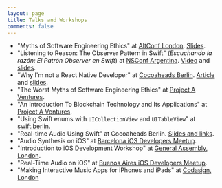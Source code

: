 ```yaml
---
layout: page
title: Talks and Workshops
comments: false
---
```

* "Myths of Software Engineering Ethics" at [AltConf London](http://london.altconf.com/). [Slides](https://www.slideshare.net/arielelkin/software-engineering-ethics-myths).
* "Listening to Reason: The Observer Pattern in Swift" (_Escuchando la razón: El Patrón Observer en Swift_) at [NSConf Argentina](http://nsconfarg.com/#archivo). [Video](https://vimeo.com/album/4605304/video/219014420) and [slides](https://speakerdeck.com/arielelkin/escuchando-la-razon-el-patron-observer-en-swift-listening-to-reason-the-observer-pattern-in-swift).
* "Why I'm not a React Native Developer" at [Cocoaheads Berlin](https://www.meetup.com/Cocoaheads-Berlin/events/233851604/). [Article](articles/why-im-not-a-react-native-developer) and [slides]().
* "The Worst Myths of Software Engineering Ethics" at [Project A Ventures](http://www.project-a.com/).
* "An Introduction To Blockchain Technology and Its Applications" at [Project A Ventures](http://www.project-a.com/).
* "Using Swift enums with `UICollectionView` and `UITableView`" at [swift.berlin](http://www.meetup.com/swift-berlin/events/226908584/).
* "Real-time Audio Using Swift" at Cocoaheads Berlin. [Slides and links](http://faturl.com/swiftyaudio).
* "Audio Synthesis on iOS" at [Barcelona iOS Developers Meetup](http://www.meetup.com/nsbarcelona/events/122146782/).
* "Introduction to iOS Development Workshop" at [General Assembly, London](https://generalassemb.ly/education/introduction-to-ios-development/london).
* "Real-Time Audio on iOS" at [Buenos Aires iOS Developers Meetup](http://www.meetup.com/Desarrolladores-iOS-de-Argentina/events/124618522/).
* "Making Interactive Music Apps for iPhones and iPads" at [Codasign, London](http://learning.codasign.com/index.php?title=Making_Interactive_Music_Apps_for_iPhones_and_iPads_%E2%80%93_Day_Course)
